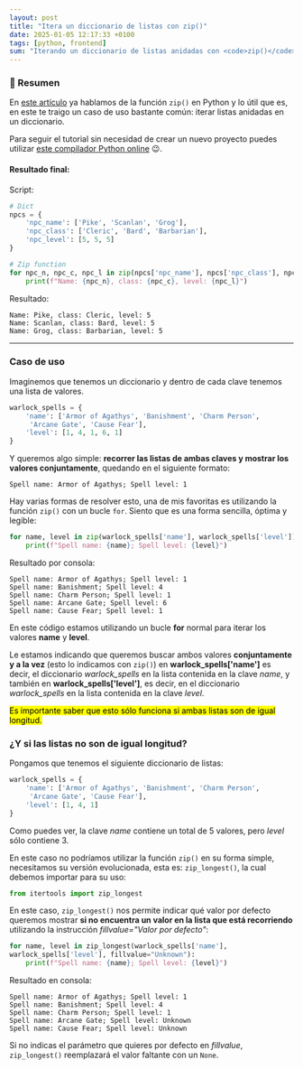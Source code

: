 ```yaml
---
layout: post
title: "Itera un diccionario de listas con zip()"
date: 2025-01-05 12:17:33 +0100
tags: [python, frontend]
sum: "Iterando un diccionario de listas anidadas con <code>zip()</code>."
---
```


### 📌 Resumen

En [este artículo](https://desiremcarm.github.io/2024/12/17/Iterar-con-zip-en-Python.html) ya hablamos de la función `zip()` en Python y lo útil que es, en este te traigo un caso de uso bastante común: iterar listas anidadas en un diccionario.

Para seguir el tutorial sin necesidad de crear un nuevo proyecto puedes utilizar
[este compilador Python online](https://www.programiz.com/python-programming/online-compiler/) 😉.

#### Resultado final:

Script:

```python
# Dict
npcs = {
    'npc_name': ['Pike', 'Scanlan', 'Grog'],
    'npc_class': ['Cleric', 'Bard', 'Barbarian'],
    'npc_level': [5, 5, 5]
}

# Zip function
for npc_n, npc_c, npc_l in zip(npcs['npc_name'], npcs['npc_class'], npcs['npc_level']):
    print(f"Name: {npc_n}, class: {npc_c}, level: {npc_l}")
```

Resultado:

```shell
Name: Pike, class: Cleric, level: 5
Name: Scanlan, class: Bard, level: 5
Name: Grog, class: Barbarian, level: 5
```

---

### Caso de uso

Imaginemos que tenemos un diccionario y dentro de cada clave tenemos una lista de valores.

```python
warlock_spells = {
    'name': ['Armor of Agathys', 'Banishment', 'Charm Person',
     'Arcane Gate', 'Cause Fear'],
    'level': [1, 4, 1, 6, 1]
}
```

Y queremos algo simple: **recorrer las listas de ambas claves y mostrar los valores conjuntamente**, quedando en el siguiente formato:

```shell
Spell name: Armor of Agathys; Spell level: 1
```

Hay varias formas de resolver esto, una de mis favoritas es utilizando la función `zip()` con un bucle `for`. Siento que es una forma sencilla, óptima y legible:

```python
for name, level in zip(warlock_spells['name'], warlock_spells['level']):
    print(f"Spell name: {name}; Spell level: {level}")
```

Resultado por consola:

```shell
Spell name: Armor of Agathys; Spell level: 1
Spell name: Banishment; Spell level: 4
Spell name: Charm Person; Spell level: 1
Spell name: Arcane Gate; Spell level: 6
Spell name: Cause Fear; Spell level: 1
```

En este código estamos utilizando un bucle **for** normal para iterar los valores **name** y **level**.

Le estamos indicando que queremos buscar ambos valores **conjuntamente y a la vez** (esto lo indicamos con `zip()`) en **warlock_spells['name']** es decir, el diccionario _warlock_spells_ en la lista contenida en la clave _name_, y también en **warlock_spells['level']**, es decir, en el diccionario _warlock_spells_ en la lista contenida en la clave _level_.

<mark>Es importante saber que esto sólo funciona si ambas listas son de igual longitud.</mark>

### ¿Y si las listas no son de igual longitud?

Pongamos que tenemos el siguiente diccionario de listas:

```python
warlock_spells = {
    'name': ['Armor of Agathys', 'Banishment', 'Charm Person',
     'Arcane Gate', 'Cause Fear'],
    'level': [1, 4, 1]
}
```

Como puedes ver, la clave _name_ contiene un total de 5 valores, pero _level_ sólo contiene 3.

En este caso no podríamos utilizar la función `zip()` en su forma simple, necesitamos su versión evolucionada, esta es: `zip_longest()`, la cual debemos importar para su uso:

```python
from itertools import zip_longest
```

En este caso, `zip_longest()` nos permite indicar qué valor por defecto queremos mostrar **si no encuentra un valor en la lista que está recorriendo** utilizando la instrucción _fillvalue="Valor por defecto"_:

```python
for name, level in zip_longest(warlock_spells['name'],
warlock_spells['level'], fillvalue="Unknown"):
    print(f"Spell name: {name}; Spell level: {level}")
```

Resultado en consola:

```shell
Spell name: Armor of Agathys; Spell level: 1
Spell name: Banishment; Spell level: 4
Spell name: Charm Person; Spell level: 1
Spell name: Arcane Gate; Spell level: Unknown
Spell name: Cause Fear; Spell level: Unknown
```

Si no indicas el parámetro que quieres por defecto en _fillvalue_, `zip_longest()` reemplazará el valor faltante con un `None`.
